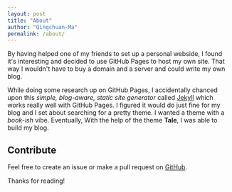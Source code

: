 ```yaml
---
layout: post
title: "About"
author: "Qingchuan-Ma"
permalink: /about/
---
```


By having helped one of my friends to set up a personal webside, I found it's interesting and decided to use GitHub Pages to host my own site. That way I wouldn't have to buy a domain and a server and could write my own blog.

While doing some research up on GitHub Pages, I accidentally chanced upon this _simple, blog-aware, static site generator_ called [Jekyll](https://jekyllrb.com/) which works really well with GitHub Pages. I figured it would do just fine for my blog and I set about searching for a pretty theme. I wanted a theme with a _book-ish_ vibe. Eventually, With the help of the theme **Tale**, I was able to build my blog.

## Contribute
Feel free to create an issue or make a pull request on [GitHub](https://github.com/Qingchuan-Ma/blog).

Thanks for reading!
